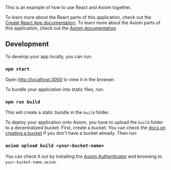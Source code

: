 This is an example of how to use React and Axiom together.

To learn more about the React parts of this application, check out the
[Create React App
documentation](https://facebook.github.io/create-react-app/docs/getting-started). To
learn more about the Axiom parts of this application, check out the [Axiom documentation](https://axiom.org/docs).

## Development

To develop your app locally, you can run:

### `npm start`

Open [http://localhost:3000](http://localhost:3000) to view it in the browser.

To bundle your application into static files, run:

### `npm run build`

This will create a static bundle in the `build` folder.

To deploy your application onto Axiom, you have to upload the
`build` folder to a decentralized bucket. First, create
a bucket. You can check the [docs on creating a bucket](http://localhost:8080/docs/#docs-start-creating-a-bucket) if you don't have a bucket already. Then run:

### `axiom upload build <your-bucket-name>`

You can check it out by installing the [Axiom Authenticator](https://chrome.google.com/webstore/detail/axiom-authenticator/gpogeambflkelepdkgnpaicifglhlgbb) and browsing to `your-bucket-name.axiom`.
